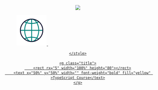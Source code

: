 

  <div align=center>
    <a href="https://github.com/anuraghazra/github-readme-stats">
      <img height=250 align="center" src="https://github-readme-stats.vercel.app/api/top-langs/?username=jackSeigerman&exclude_repo=GoldenHour,Unity-Carnival-Ride-Template&theme=transparent&langs_count=8&layout=compact&border_color=61dafb&hide_border=true&size_weight=0.5&count_weight=0.5" />
    </a>
  </div>
  <br>

<div align=center>
  
   <a href="https://jackseigerman.com/" target="_blank" class="social-link" aria-label="Jack Seigerman's Website">
                        <img src="Website.gif" height = 100 alt="Portfollio">




<svg xmlns="http://www.w3.org/2000/svg" height="80">
    <style src="./style.css" >
        .title {
          transition: fill .3s ease;
          <!-- cursor: works in github not in preview mode -->
          cursor: pointer;
          font-family: Helvetica, sans-serif;
          border-radius: 5px 5px 5px 5px;
          fill:#2c1300;
          text-anchor: middle;
          dominant-baseline: middle;
          font-size: 24px;
        }

    </style>

    <g class="title">
        <rect rx="5" width="100%" height="80"></rect>
        <text x="50%" y="50%" width="" font-weight="bold" fill="yellow" >TypeScript Course</text>
    </g>
</svg>


